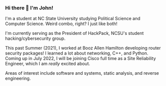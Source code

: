### Hi there 👋 I'm John!

I'm a student at NC State University studying Political Science and Computer Science. Weird combo, right? I just like both!

I'm currently serving as the President of HackPack, NCSU's student hacking/cybersecurity group.

This past Summer (2021), I worked at Booz Allen Hamilton developing router security packages! I learned a lot about networking, C++, and Python.
Coming up in July 2022, I will be joining Cisco full time as a Site Reliability Engineer, which I am _really_ excited about.

Areas of interest include software and systems, static analysis, and reverse engineering.
